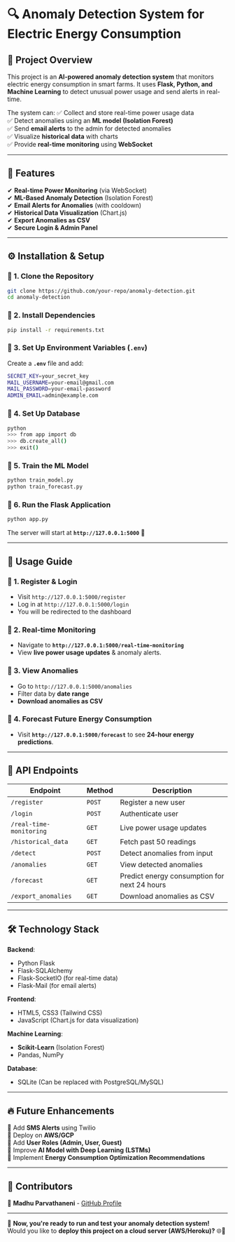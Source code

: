 # 🔍 Anomaly Detection System for Electric Energy Consumption

## 📌 Project Overview
This project is an **AI-powered anomaly detection system** that monitors electric energy consumption in smart farms. It uses **Flask, Python, and Machine Learning** to detect unusual power usage and send alerts in real-time.

The system can:
✅ Collect and store real-time power usage data  
✅ Detect anomalies using an **ML model (Isolation Forest)**  
✅ Send **email alerts** to the admin for detected anomalies  
✅ Visualize **historical data** with charts  
✅ Provide **real-time monitoring** using **WebSocket**  

---

## 🚀 Features
✔ **Real-time Power Monitoring** (via WebSocket)  
✔ **ML-Based Anomaly Detection** (Isolation Forest)  
✔ **Email Alerts for Anomalies** (with cooldown)  
✔ **Historical Data Visualization** (Chart.js)  
✔ **Export Anomalies as CSV**  
✔ **Secure Login & Admin Panel**  

---

## ⚙️ Installation & Setup

### **🔹 1. Clone the Repository**
```sh
git clone https://github.com/your-repo/anomaly-detection.git
cd anomaly-detection
```

### **🔹 2. Install Dependencies**
```sh
pip install -r requirements.txt
```

### **🔹 3. Set Up Environment Variables (`.env`)**
Create a **`.env`** file and add:
```sh
SECRET_KEY=your_secret_key
MAIL_USERNAME=your-email@gmail.com
MAIL_PASSWORD=your-email-password
ADMIN_EMAIL=admin@example.com
```

### **🔹 4. Set Up Database**
```sh
python
>>> from app import db
>>> db.create_all()
>>> exit()
```

### **🔹 5. Train the ML Model**
```sh
python train_model.py
python train_forecast.py
```

### **🔹 6. Run the Flask Application**
```sh
python app.py
```
The server will start at **`http://127.0.0.1:5000`** 🚀

---

## 📌 Usage Guide
### **🔹 1. Register & Login**
- Visit `http://127.0.0.1:5000/register`
- Log in at `http://127.0.0.1:5000/login`
- You will be redirected to the dashboard

### **🔹 2. Real-time Monitoring**
- Navigate to **`http://127.0.0.1:5000/real-time-monitoring`**
- View **live power usage updates** & anomaly alerts.

### **🔹 3. View Anomalies**
- Go to `http://127.0.0.1:5000/anomalies`
- Filter data by **date range**
- **Download anomalies as CSV**

### **🔹 4. Forecast Future Energy Consumption**
- Visit **`http://127.0.0.1:5000/forecast`** to see **24-hour energy predictions**.

---

## 🔗 API Endpoints

| **Endpoint**             | **Method** | **Description** |
|--------------------------|------------|----------------|
| `/register`             | `POST`     | Register a new user |
| `/login`                | `POST`     | Authenticate user |
| `/real-time-monitoring` | `GET`      | Live power usage updates |
| `/historical_data`      | `GET`      | Fetch past 50 readings |
| `/detect`               | `POST`     | Detect anomalies from input |
| `/anomalies`            | `GET`      | View detected anomalies |
| `/forecast`             | `GET`      | Predict energy consumption for next 24 hours |
| `/export_anomalies`     | `GET`      | Download anomalies as CSV |

---

## 🛠️ Technology Stack

**Backend**:  
- Python Flask  
- Flask-SQLAlchemy  
- Flask-SocketIO (for real-time data)  
- Flask-Mail (for email alerts)  

**Frontend**:  
- HTML5, CSS3 (Tailwind CSS)  
- JavaScript (Chart.js for data visualization)  

**Machine Learning**:  
- **Scikit-Learn** (Isolation Forest)  
- Pandas, NumPy  

**Database**:  
- SQLite (Can be replaced with PostgreSQL/MySQL)  

---

## 🔥 Future Enhancements
🚀 Add **SMS Alerts** using Twilio  
🚀 Deploy on **AWS/GCP**  
🚀 Add **User Roles (Admin, User, Guest)**  
🚀 Improve **AI Model with Deep Learning (LSTMs)**  
🚀 Implement **Energy Consumption Optimization Recommendations**  

---

## 🙌 Contributors
👤 **Madhu Parvathaneni** - [GitHub Profile](https://github.com/maddydevgits)  

---
🚀 **Now, you're ready to run and test your anomaly detection system!**  
Would you like to **deploy this project on a cloud server (AWS/Heroku)?** 🌐🚀

